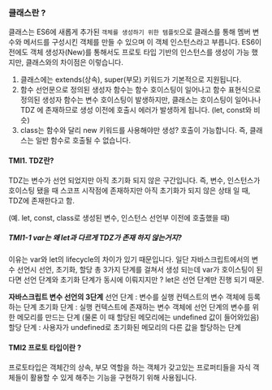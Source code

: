 ### 클래스란 ?
 클래스는 ES6에 새롭게 추가된 `객체를 생성하기 위한 템플릿`으로 클래스를 통해 멤버 변수와 메서드를 구성시킨 객체를 만들 수 있으며 이 객체 인스턴스라고 부릅니다. 
 ES6이전에도 객체 생성자(New)를 통해서도 프로토 타입 기반의 인스턴스를 생성이 가능 했지만, 클래스와의 차이점은 이렇습니다. 

 1. 클래스에는 extends(상속), super(부모) 키워드가 기본적으로 지원됩니다.
 2. 함수 선언문으로 정의된 생성자 함수는 함수 호이스팅이 일어나고 함수 표현식으로 정의된 생성자 함수는 변수 호이스팅이 발생하지만, 클래스는 호이스팅이 일어나나 TDZ 에 존재하므로 생성 이전에 호출시 에러가 발생하게 됩니다. (let, const와 비슷)
 3. class는 함수와 달리 new 키워드를 사용해야만 생성? 호출이 가능합니다. 즉, 클래스는 일반 함수로 호출될 수 없습니다. 


#### TMI1. TDZ란? 
TDZ는 변수가 선언 되었지만 아직 초기화 되지 않은 구간입니다. 즉, 변수, 인스턴스가 호이스팅 됐을 때 스코프 시작점에 존재하지만 아직 초기화가 되지 않은 상태 일 때, TDZ에 존재한다고 함.

(예. let, const, class로 생성된 변수, 인스턴스 선언부 이전에 호출했을 때)

##### TMI1-1 var는 왜 let과 다르게 TDZ가 존재 하지 않는거지?
이유는 var와 let의 lifecycle의 차이가 있기 때문입니다. 일단 자바스크립트에서의 변수 선언시 선언, 초기화, 할당 총 3가지 단계를 걸쳐서 생성 되는데 var가 호이스팅이 된다면 선언 단계와 초기화 단계가 동시에 이뤄지지만 ? let은 선언 단계만 진행 되기 때문. 

**자바스크립트 변수 선언의 3단계**
선언 단계 : 변수를 실행 컨텍스트의 변수 객체에 등록하는 단계 
초기화 단계 : 실행 컨텍스트에 존재하는 변수 객체에 선언 단계의 변수를 위한 메모리를 만드는 단계 (물론 이 때 할당된 메모리에는 undefined 값이 들어와있음)
할당 단계 : 사용자가 undefined로 초기화된 메모리의 다른 값을 할당하는 단계 

 #### TMI2 프로토 타입이란 ? 
 프로토타입은 객체간의 상속, 부모 역할을 하는 객체가 갖고있는 프로퍼티들을 자식 객체들이 활용할 수 있게 해주는 기능을 구현하기 위해 사용됩니다.


